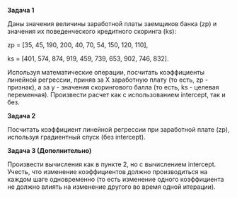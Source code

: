 **Задача 1** 

Даны значения величины заработной платы заемщиков банка (zp) и значения их
поведенческого кредитного скоринга (ks): 

zp = [35, 45, 190, 200, 40, 70, 54, 150, 120, 110],

ks = [401, 574, 874, 919, 459, 739, 653, 902, 746, 832]. 

Используя математические операции, посчитать коэффициенты линейной регрессии, приняв за X заработную плату
(то есть, zp - признак), а за y - значения скорингового балла (то есть, ks - целевая
переменная). Произвести расчет как с использованием intercept, так и без.

**Задача 2** 

Посчитать коэффициент линейной регрессии при заработной плате (zp), используя
градиентный спуск (без intercept).

**Задача 3 (Дополнительно)** 

Произвести вычисления как в пункте 2, но с вычислением intercept. Учесть, что
изменение коэффициентов должно производиться
на каждом шаге одновременно (то есть изменение одного коэффициента не должно
влиять на изменение другого во время одной итерации).